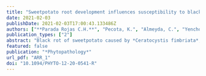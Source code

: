 ```yaml
---
title: "Sweetpotato root development influences susceptibility to black rot caused by the fungal pathogen Ceratocystis fimbriata"
date: 2021-02-03
publishDate: 2021-02-03T17:00:43.133486Z
authors: ["**Parada Rojas C.H.**", "Pecota, K.", "Almeyda, C.", "Yencho, G. C.", "Quesada-Ocampo L.M."]
publication_types: ["2"]
abstract: "Black rot of sweetpotato caused by *Ceratocystis fimbriata*, is an important reemerging disease threatening sweetpotato production in the United States. This study assessed disease susceptibility of the storage root surface, storage root cambium, and slips (vine cuttings) of 48 sweetpotato cultivars, advanced breeding lines, and wild relative accessions. We also characterized the effect of storage root development on susceptibility to *C. fimbriata*. None of the cultivars examined at the storage root level were resistant, with most cultivars exhibiting similar levels of susceptibility. In storage roots, Jewel and Covington were the least susceptible and significantly different from White Bonita, the most susceptible cultivar. In the slip, significant differences in disease incidence were observed for above and below ground plant structures among cultivars, advanced breeding lines, and wild relative accessions. Burgundy and *Ipomoea littoralis* displayed less below ground disease incidence as compared to NASPOT 8, Sunnyside and LSU-417, the most susceptible cultivars. Correlation of black rot susceptibility between storage roots and slips was not significant, suggesting that slip assays are not useful to predict resistance in storage roots. Immature, early developing storage roots were comparatively more susceptible than older, fully developed storage roots. The high significant correlation between storage root cross-section area and cross-sectional lesion ratio suggests the presence of an unfavorable environment for *C. fimbriata* as the storage root develops. Incorporating applications of effective fungicides at transplanting and during early storage root development when sweetpotato tissues are most susceptible to black rot infection may improve disease management efforts."
featured: false
publication: "*Phytopathology*"
url_pdf: "ARR_1"
doi: "10.1094/PHYTO-12-20-0541-R"
---
```






